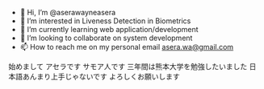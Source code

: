 - 👋 Hi, I’m @aserawayneasera
- 👀 I’m interested in Liveness Detection in Biometrics
- 🌱 I’m currently learning web application/development
- 💞️ I’m looking to collaborate on system development
- 📫 How to reach me on my personal email asera.wa@gmail.com


始めまして
アセラです
サモア人です
三年間は熊本大学を勉強したいました
日本語あんまり上手じゃないです
よろしくお願いします

<!---
aserawayneasera/aserawayneasera is a ✨ special ✨ repository because its `README.md` (this file) appears on your GitHub profile.
You can click the Preview link to take a look at your changes.
--->
